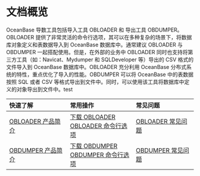 文档概览
=========================
OceanBase 导数工具包括导入工具 OBLOADER 和 导出工具 OBDUMPER。OBLOADER 提供了非常灵活的命令行选项，其可以在多种复杂的场景下，将数据库对象定义和表数据导入到 OceanBase 数据库中。通常建议 OBLOADER 与 OBDUMPER 一起搭配使用。但是，在外部的业务中 OBLOADER 同时也支持将第三方工具（如：Navicat、Mydumper 和 SQLDeveloper 等）导出的 CSV 格式的文件导入到 OceanBase 数据库中。OBLOADER 充分利用 OceanBase 分布式系统的特性，重点优化了导入的性能。OBDUMPER 可以将 OceanBase 中的表数据按照 SQL 或者 CSV 等格式导出到文件中。同时，可以使用该工具将数据库中定义的对象导出到文件中。test

|         快速了解         | 常用操作 |常见问题|
|:-----------------------|:---------|:---------|
|[OBLOADER 产品简介](2.OBLOADER/1.obloader-product-introduction.md)| [下载 OBLOADER](2.OBLOADER/2.obloader-user-guide/2.run-obloader.md)  <br> [OBLOADER 命令行选项](2.OBLOADER/2.obloader-user-guide/3.obloader-command-line-options.md)   |[OBLOADER 常见问题](2.OBLOADER/3.obloader-faq.md)  |
|[OBDUMPER 产品简介](3.OBDUMPER/1.obdumper-product-introduction.md)|[下载 OBDUMPER](3.OBDUMPER/2.obdumper-user-guide/2.run-obdumper.md)<br>[OBDUMPER 命令行选项](3.OBDUMPER/2.obdumper-user-guide/3.obdumper-command-line-options.md)|[OBDUMPER 常见问题](3.OBDUMPER/3.obdumper-faq.md)|


